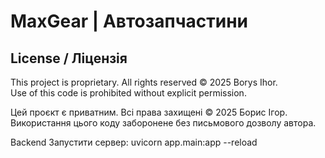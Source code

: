 # MaxGear | Автозапчастини

## License / Ліцензія

This project is proprietary. All rights reserved © 2025 Borys Ihor.  
Use of this code is prohibited without explicit permission.

Цей проєкт є приватним. Всі права захищені © 2025 Борис Ігор.  
Використання цього коду заборонене без письмового дозволу автора.

Backend
Запустити сервер:
uvicorn app.main:app --reload